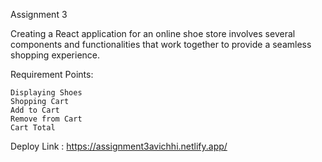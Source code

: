 Assignment 3

Creating a React application for an online shoe store involves several components and functionalities that work together to provide a seamless shopping experience.

Requirement Points:

    Displaying Shoes
    Shopping Cart
    Add to Cart
    Remove from Cart
    Cart Total

Deploy Link : https://assignment3avichhi.netlify.app/